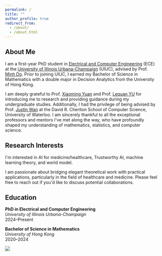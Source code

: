 ```yaml
---
permalink: /
title: ""
author_profile: true
redirect_from: 
  - /about/
  - /about.html
---
```


## About Me

I am a first-year PhD student in [Electrical and Computer Engineering](https://ece.illinois.edu/) (ECE) at the [University of Illinois Urbana-Champaign](https://illinois.edu/) (UIUC), advised by Prof. [Minh Do](https://ece.illinois.edu/about/directory/faculty/minhdo). Prior to joining UIUC, I earned my Bachelor of Science in Mathematics with a double major in Decision Analytics from the University of Hong Kong. 

I am deeply grateful to Prof. [Xiaoming Yuan](https://scholar.google.com/citations?user=NleHkdYAAAAJ&hl=en) and Prof. [Lequan YU](https://yulequan.github.io/) for introducing me to research and providing guidance during my undergraduate studies. Additionally, I had the privilege of being advised by Prof. [Justin Wan](https://cs.uwaterloo.ca/~jwlwan/) at the David R. Cheriton School of Computer Science, University of Waterloo. I am sincerely thankful to all the exceptional professors and mentors I've met along the way, who have profoundly shaped my understanding of mathematics, statistics, and computer science.

## Research Interests
I'm interested in AI for medicine/healthcare, Trustworthy AI, machine learning theory, and world model.

I am passionate about bridging elegant theoretical work with practical applications, particularly in the field of healthcare and medicine. Please feel free to reach out if you'd like to discuss potential collaborations.

## Education

**PhD in Electrical and Computer Engineering**  
*University of Illinois Urbana-Champaign*  
2024–Present

**Bachelor of Science in Mathematics**  
*University of Hong Kong*  
2020–2024

<a href="https://clustrmaps.com/site/1c17g"  title="Visit tracker"><img src="//www.clustrmaps.com/map_v2.png?d=ugvqy_w9w1umgCZT00NCMtJwl-Nv0Qb6iBh3N9zf0rI&cl=ffffff" /></a>

<script type='text/javascript' id='clustrmaps' src='//cdn.clustrmaps.com/map_v2.js?cl=a8a8a8&w=300&t=n&d=ugvqy_w9w1umgCZT00NCMtJwl-Nv0Qb6iBh3N9zf0rI&co=ffffff&cmo=a2d9fe&cmn=d0a3f4&ct=808080'></script>

